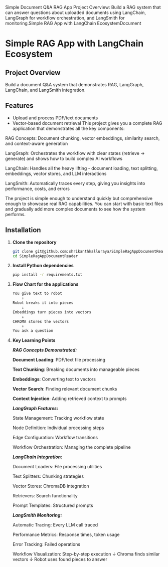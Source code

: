 Simple Document Q&A RAG App
Project Overview: Build a RAG system that can answer questions about uploaded documents using LangChain, LangGraph for workflow orchestration, and LangSmith for monitoring.Simple RAG App with LangChain EcosystemDocument 

# Simple RAG App with LangChain Ecosystem

## Project Overview
Build a document Q&A system that demonstrates RAG, LangGraph, LangChain, and LangSmith integration.

## Features
- Upload and process PDF/text documents
- Vector-based document retrieval
This project gives you a complete RAG application that demonstrates all the key components:

RAG Concepts: Document chunking, vector embeddings, similarity search, and context-aware generation

LangGraph: Orchestrates the workflow with clear states (retrieve → generate) and shows how to build complex AI workflows

LangChain: Handles all the heavy lifting - document loading, text splitting, embeddings, vector stores, and LLM interactions

LangSmith: Automatically traces every step, giving you insights into performance, costs, and errors

The project is simple enough to understand quickly but comprehensive enough to showcase real RAG capabilities. You can start with basic text files and gradually add more complex documents to see how the system performs.


## Installation

1. **Clone the repository**

   ```bash
   git clone git@github.com:shrikanthkalluraya/SimpleRagAppDocumentReader.git
   cd SimpleRagAppDocumentReader
   ```

2. **Install Python dependencies**

   ```bash
   pip install -r requirements.txt
   ```

3. **Flow Chart for the applications**

   ```bash
   You give text to robot
       ↓
   Robot breaks it into pieces  
       ↓
   Embeddings turn pieces into vectors
       ↓  
   CHROMA stores the vectors
       ↓
   You ask a question

4. **Key Learning Points**
   
   ***RAG Concepts Demonstrated:***

      ****Document Loading****: PDF/text file processing
   
      ****Text Chunking****: Breaking documents into manageable pieces
   
      ****Embeddings****: Converting text to vectors
   
      ****Vector Search****: Finding relevant document chunks
   
      ****Context Injection****: Adding retrieved context to prompts
   
   ***LangGraph Features:***
   
      State Management: Tracking workflow state
   
      Node Definition: Individual processing steps
   
      Edge Configuration: Workflow transitions
   
      Workflow Orchestration: Managing the complete pipeline
   
   ***LangChain Integration:***
   
      Document Loaders: File processing utilities
      
      Text Splitters: Chunking strategies
      
      Vector Stores: ChromaDB integration
      
      Retrievers: Search functionality
      
      Prompt Templates: Structured prompts
   
   ***LangSmith Monitoring:***
   
      Automatic Tracing: Every LLM call traced
      
      Performance Metrics: Response times, token usage
   
      Error Tracking: Failed operations
   
      Workflow Visualization: Step-by-step execution
             ↓
         Chroma finds similar vectors
             ↓
         Robot uses found pieces to answer
   
